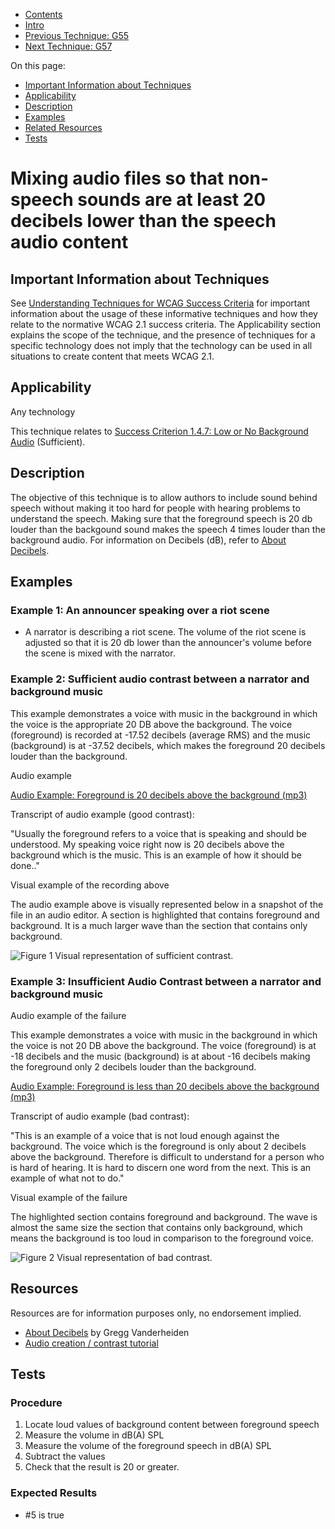 -   [Contents](https://www.w3.org/WAI/WCAG21/Techniques/#techniques "Table of Contents")
-   [Intro](https://www.w3.org/WAI/WCAG21/Techniques/#introduction "Introduction to Techniques")
-   [Previous Technique: G55](G55)
-   [Next Technique: G57](G57)

On this page:

-   [Important Information about Techniques](#important-information)
-   [Applicability](#applicability)
-   [Description](#description)
-   [Examples](#examples)
-   [Related Resources](#resources)
-   [Tests](#tests)

Mixing audio files so that non-speech sounds are at least 20 decibels lower than the speech audio content
=========================================================================================================

Important Information about Techniques
--------------------------------------

See [Understanding Techniques for WCAG Success Criteria](https://www.w3.org/WAI/WCAG21/Understanding/understanding-techniques) for important information about the usage of these informative techniques and how they relate to the normative WCAG 2.1 success criteria. The Applicability section explains the scope of the technique, and the presence of techniques for a specific technology does not imply that the technology can be used in all situations to create content that meets WCAG 2.1.

Applicability
-------------

Any technology

This technique relates to [Success Criterion 1.4.7: Low or No Background Audio](https://www.w3.org/WAI/WCAG21/Understanding/low-or-no-background-audio) (Sufficient).

Description
-----------

The objective of this technique is to allow authors to include sound behind speech without making it too hard for people with hearing problems to understand the speech. Making sure that the foreground speech is 20 db louder than the backgound sound makes the speech 4 times louder than the background audio. For information on Decibels (dB), refer to [About Decibels](http://trace.wisc.edu/docs/2004-About-dB/index.htm).

Examples
--------

### Example 1: An announcer speaking over a riot scene

-   A narrator is describing a riot scene. The volume of the riot scene is adjusted so that it is 20 db lower than the announcer's volume before the scene is mixed with the narrator.

### Example 2: Sufficient audio contrast between a narrator and background music

This example demonstrates a voice with music in the background in which the voice is the appropriate 20 DB above the background. The voice (foreground) is recorded at -17.52 decibels (average RMS) and the music (background) is at -37.52 decibels, which makes the foreground 20 decibels louder than the background.

Audio example

[Audio Example: Foreground is 20 decibels above the background (mp3)](../../working-examples/audio-contrast/good-contrast.mp3)

Transcript of audio example (good contrast):

"Usually the foreground refers to a voice that is speaking and should be understood. My speaking voice right now is 20 decibels above the background which is the music. This is an example of how it should be done.."

Visual example of the recording above

The audio example above is visually represented below in a snapshot of the file in an audio editor. A section is highlighted that contains foreground and background. It is a much larger wave than the section that contains only background.

![Figure 1 Visual representation of sufficient contrast.](img/Audio_3.jpg)

### Example 3: Insufficient Audio Contrast between a narrator and background music

Audio example of the failure

This example demonstrates a voice with music in the background in which the voice is not 20 DB above the background. The voice (foreground) is at -18 decibels and the music (background) is at about -16 decibels making the foreground only 2 decibels louder than the background.

[Audio Example: Foreground is less than 20 decibels above the background (mp3)](../../working-examples/audio-contrast/bad-contrast.mp3)

Transcript of audio example (bad contrast):

"This is an example of a voice that is not loud enough against the background. The voice which is the foreground is only about 2 decibels above the background. Therefore is difficult to understand for a person who is hard of hearing. It is hard to discern one word from the next. This is an example of what not to do."

Visual example of the failure

The highlighted section contains foreground and background. The wave is almost the same size the section that contains only background, which means the background is too loud in comparison to the foreground voice.

![Figure 2 Visual representation of bad contrast.](img/Audio_4.jpg)

Resources
---------

Resources are for information purposes only, no endorsement implied.

-   [About Decibels](http://trace.wisc.edu/docs/2004-About-dB/) by Gregg Vanderheiden
-   [Audio creation / contrast tutorial](http://www.eramp.com/david/audio_contrast_general_techs.htm)

Tests
-----

### Procedure

1.  Locate loud values of background content between foreground speech
2.  Measure the volume in dB(A) SPL
3.  Measure the volume of the foreground speech in dB(A) SPL
4.  Subtract the values
5.  Check that the result is 20 or greater.

### Expected Results

-   \#5 is true
